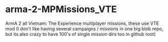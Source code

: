 # arma-2-MPMissions_VTE
ArmA 2 all Vietnam: The Experience multiplayer missions, these use VTE mod (I don't like having several campaigns / missions in one big blob repo, but its also crazy to have 100's of single mission dirs too in github root)
